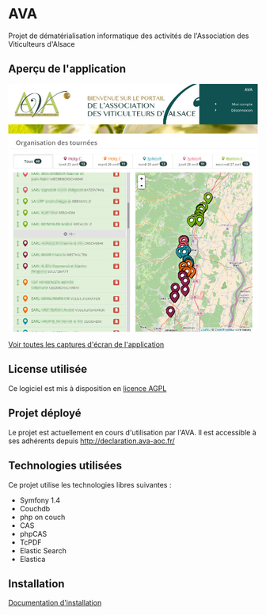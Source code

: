 AVA
===

Projet de dématérialisation informatique des activités de l'Association des Viticulteurs d'Alsace

Aperçu de l'application
-----------------------

![Organisation d'une tournée](doc/captures/organisation-tournee.jpg)

[Voir toutes les captures d'écran de l'application](doc/captures/Interfaces.md)

License utilisée
----------------

Ce logiciel est mis à disposition en [licence AGPL](LICENSE)

Projet déployé
---------------

Le projet est actuellement en cours d'utilisation par l'AVA. Il est accessible à ses adhérents depuis http://declaration.ava-aoc.fr/

Technologies utilisées
----------------------

Ce projet utilise les technologies libres suivantes :

* Symfony 1.4
* Couchdb
* php on couch
* CAS
* phpCAS
* TcPDF
* Elastic Search
* Elastica

Installation
------------

[Documentation d'installation](https://github.com/24eme/ava/blob/master/doc/Installation.md "Documentation d'installation")
